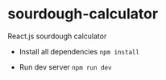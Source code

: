 # sourdough-calculator
React.js sourdough calculator

- Install all dependencies
<code>npm install</code>

- Run dev server
<code>npm run dev</code>


